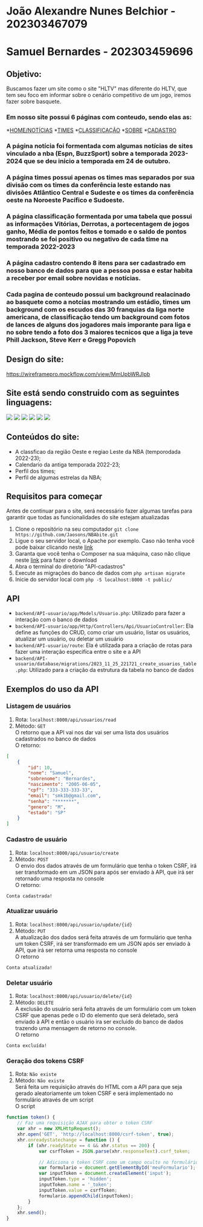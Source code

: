 # João Alexandre Nunes Belchior - 202303467079
# Samuel Bernardes - 202303459696
## Objetivo:
Buscamos fazer um site como o site "HLTV" mas diferente do HLTV, que tem seu foco em informar sobre o cenário competitivo de um jogo, iremos fazer sobre basquete.
### Em nosso site possui 6 páginas com conteudo, sendo elas as:
*[HOME/NOTÍCIAS](https://jaosons.github.io/NBAbite/index.html)
*[TIMES](https://jaosons.github.io/NBAbite/src/html/times.html)
*[CLASSIFICAÇÃO](https://jaosons.github.io/NBAbite/src/html/classificacao.html)
*[SOBRE](https://jaosons.github.io/NBAbite/src/html/sobre.html)
*[CADASTRO](https://jaosons.github.io/NBAbite/src/html/cadastro.html)
### A página notícia foi formentada com algumas notícias de sites vinculado a nba (Espn, BuzzSport) sobre a temporada 2023-2024 que se deu inicio a temporada em 24 de outubro.
### A página times possui apenas os times mas separados por sua divisão com os times da conferência leste estando nas divisões Atlântico Central e Sudeste e os times da conferência oeste na Noroeste Pacífico e Sudoeste.
### A página classificação formentada por uma tabela que possui as informações Vitórias, Derrotas, a portecentagem de jogos ganho, Média de pontos feitos e tomado e o saldo de pontos mostrando se foi positivo ou negativo de cada time na temporada 2022-2023
### A página cadastro contendo 8 itens para ser cadastrado em nosso banco de dados para que a pessoa possa  e estar habita a receber por email sobre novidas e notícias.
### Cada pagina de conteudo possui um background realacinado ao basquete como a notcias mostrando um estádio, times um background com os escudos das 30 franquias da liga norte americana, de classificação tendo um background com fotos de lances de alguns dos jogadores mais imporante para liga e no sobre tendo a foto dos 3 maiores tecnicos que a liga ja teve Phill Jackson, Steve Kerr e Gregg Popovich

## Design do site:
https://wireframepro.mockflow.com/view/MmUpbWRJIpb
## Site está sendo construido com as seguintes linguagens:
<img src="https://img.shields.io/badge/HTML5-E34F26?style=for-the-badge&logo=html5&logoColor=white"> <img src="https://img.shields.io/badge/CSS3-1572B6?style=for-the-badge&logo=css3&logoColor=white"> <img src="https://img.shields.io/badge/JavaScript-323330?style=for-the-badge&logo=javascript&logoColor=F7DF1E"> <img src="https://img.shields.io/badge/laravel-%23FF2D20.svg?style=for-the-badge&logo=laravel&logoColor=white"> <img src="https://img.shields.io/badge/php-%23777BB4.svg?style=for-the-badge&logo=php&logoColor=white"> <img src="https://img.shields.io/badge/mysql-%2300f.svg?style=for-the-badge&logo=mysql&logoColor=white">
## Conteúdos do site: 
* A classficao da região Oeste e regiao Leste da NBA (temporodada 2022-23);
* Calendario da antiga temporada 2022-23;
* Perfil dos times;
* Perfil de algumas estrelas da NBA;
## Requisitos para começar
Antes de continuar para o site, será necessário fazer algumas tarefas para garantir que todas as funcionalidades do site estejam atualizadas
1. Clone o repositório na seu computador `git clone https://github.com/Jaosons/NBAbite.git`
2. Ligue o seu servidor local, o Apache por exemplo. Caso não tenha você pode baixar clicando neste <a href="https://sourceforge.net/projects/wampserver/files/latest/download">link</a>
3. Garanta que você tenha o Composer na sua máquina, caso não clique neste <a href="https://getcomposer.org/Composer-Setup.exe">link</a> para fazer o download
4. Abra o terminal do diretório "API-cadastros"
5. Execute as migrações do banco de dados com `php artisan migrate`
6. Inicie do servidor local com `php -S localhost:8000 -t public/`
## API
* `backend/API-usuario/app/Models/Usuario.php`: Utilizado para fazer a interação com o banco de dados
* `backend/API-usuario/app/Http/Controllers/Api/UsuarioController`: Ela define as funções do CRUD, como criar um usuário, listar os usuários, atualizar um usuário, ou deletar um usuário
* `backend/API-usuario/route`: Ela é utilizada para a criação de rotas para fazer uma interação especifíca entre o site e a API
* `backend/API-usuario/database/migrations/2023_11_25_221721_create_usuarios_table.php`: Utilizado para a criação da estrutura da tabela no banco de dados
## Exemplos do uso da API
### Listagem de usuários
1. Rota: `localhost:8000/api/usuarios/read`
2. Método: `GET`<br>
O retorno que a API vai nos dar vai ser uma lista dos usuários cadastrados no banco de dados<br>
O retorno:
```JSON
[
    {
        "id": 10,
        "nome": "Samuel",
        "sobrenome": "Bernardes",
        "nascimento": "2005-06-05",
        "cpf": "333-333-333-33",
        "email": "smk1b@gmail.com",
        "senha": "*******",
        "genero": "M",
        "estado": "SP"
    }
]
```
### Cadastro de usuário
1. Rota: `localhost:8000/api/usuario/create`
2. Método: `POST`<br>
O envio dos dados através de um formulário que tenha o token CSRF, irá ser transformado em um JSON para após ser enviado à API, que irá ser retornado uma resposta no console<br>
O retorno:
```
Conta cadastrada!
```
### Atualizar usuário
1. Rota: `localhost:8000/api/usuario/update/{id}`
2. Método: `PUT`<br>
A atualização dos dados será feita através de um formulário que tenha um token CSRF, irá ser transformado em um JSON após ser enviado à API, que irá ser retorna uma resposta no console<br>
O retorno
```
Conta atualizada!
```
### Deletar usuário
1. Rota: `localhost:8000/api/usuario/delete/{id}`
2. Método: `DELETE`<br>
A exclusão do usuário será feita através de um formulário  com um token CSRF que apenas pede o ID do elemento que será deletado, será enviado à API e então o usuário ira ser excluido do banco de dados trazendo uma mensagem de retorno no console.<br>
O retorno
```
Conta excluída!
```
### Geração dos tokens CSRF
1. Rota: `Não existe`
2. Método: `Não existe` <br>
Será feita um requisição através do HTML com a API para que seja gerado aleatoriamente um token CSRF e será implementado no formulário através de um script<br>
O script
```javascript
function token() {
    // Faz uma requisição AJAX para obter o token CSRF
    var xhr = new XMLHttpRequest();
    xhr.open('GET', 'http://localhost:8000/csrf-token', true);
    xhr.onreadystatechange = function () {
        if (xhr.readyState == 4 && xhr.status == 200) {
            var csrfToken = JSON.parse(xhr.responseText).csrf_token;

            // Adiciona o token CSRF como um campo oculto no formulário
            var formulario = document.getElementById('meuFormulario');
            var inputToken = document.createElement('input');
            inputToken.type = 'hidden';
            inputToken.name = '_token';
            inputToken.value = csrfToken;
            formulario.appendChild(inputToken);
        }
    };
    xhr.send();
}
```
